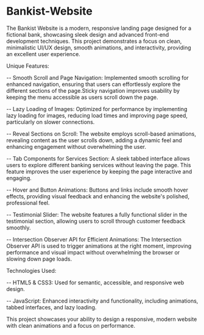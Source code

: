 # Bankist-Website

The Bankist Website is a modern, responsive landing page designed for a fictional bank, showcasing sleek design and advanced front-end development techniques. This project demonstrates a focus on clean, minimalistic UI/UX design, smooth animations, and interactivity, providing an excellent user experience.

Unique Features:

-- Smooth Scroll and Page Navigation: Implemented smooth scrolling for enhanced navigation, ensuring that users can effortlessly explore the different sections of the page.Sticky navigation improves usability by keeping the menu accessible as users scroll down the page.

-- Lazy Loading of Images: Optimized for performance by implementing lazy loading for images, reducing load times and improving page speed, particularly on slower connections.

-- Reveal Sections on Scroll: The website employs scroll-based animations, revealing content as the user scrolls down, adding a dynamic feel and enhancing engagement without overwhelming the user.

-- Tab Components for Services Section: A sleek tabbed interface allows users to explore different banking services without leaving the page. This feature improves the user experience by keeping the page interactive and engaging.

-- Hover and Button Animations: Buttons and links include smooth hover effects, providing visual feedback and enhancing the website's polished, professional feel.

-- Testimonial Slider: The website features a fully functional slider in the testimonial section, allowing users to scroll through customer feedback smoothly.

-- Intersection Observer API for Efficient Animations: The Intersection Observer API is used to trigger animations at the right moment, improving performance and visual impact without overwhelming the browser or slowing down page loads.

Technologies Used:

-- HTML5 & CSS3: Used for semantic, accessible, and responsive web design.

-- JavaScript: Enhanced interactivity and functionality, including animations, tabbed interfaces, and lazy loading.

This project showcases your ability to design a responsive, modern website with clean animations and a focus on performance.

